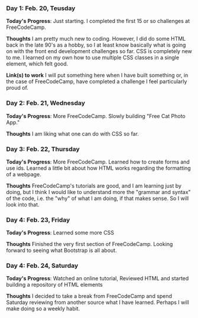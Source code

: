 ### Day 1: Feb. 20, Teusday

**Today's Progress**: Just starting. I completed the first 15 or so challenges at FreeCodeCamp. 

**Thoughts** I am pretty much new to coding. However, I did do some HTML back in the late 90's as a hobby, so I at least know basically what is going on with the front end development challenges so far. CSS is completely new to me. I learned on my own how to use multiple CSS classes in a single element, which felt good.

**Link(s) to work** I will put something here when I have built something or, in the case of FreeCodeCamp, have completed a challenge I feel particularly proud of.

### Day 2: Feb. 21, Wednesday

**Today's Progress**: More FreeCodeCamp. Slowly building "Free Cat Photo App."

**Thoughts** I am liking what one can do with CSS so far.

### Day 3: Feb. 22, Thursday

**Today's Progress**: More FreeCodeCamp. Learned how to create forms and use ids. Learned a little bit about how HTML works regarding the formatting of a webpage.

**Thoughts** FreeCodeCamp's tutorials are good, and I am learning just by doing, but I think I would like to understand more the "grammar and syntax" of the code, i.e. the "why" of what I am doing, if that makes sense. So I will look into that.

### Day 4: Feb. 23, Friday

**Today's Progress**: Learned some more CSS 

**Thoughts** Finished the very first section of FreeCodeCamp. Looking forward to seeing what Bootstrap is all about.

### Day 4: Feb. 24, Saturday

**Today's Progress**: Watched an online tutorial, Reviewed HTML and started building a repository of HTML elements

**Thoughts** I decided to take a break from FreeCodeCamp and spend Saturday reviewing from another source what I have learned. Perhaps I will make doing so a weekly habit.

<!--
# 100 Days Of Code - Log

### Day 0: February 30, 2016 (Example 1)
##### (delete me or comment me out)

**Today's Progress**: Fixed CSS, worked on canvas functionality for the app.

**Thoughts:** I really struggled with CSS, but, overall, I feel like I am slowly getting better at it. Canvas is still new for me, but I managed to figure out some basic functionality.

**Link to work:** [Calculator App](http://www.example.com)

### Day 0: February 30, 2016 (Example 2)
##### (delete me or comment me out)

**Today's Progress**: Fixed CSS, worked on canvas functionality for the app.

**Thoughts**: I really struggled with CSS, but, overall, I feel like I am slowly getting better at it. Canvas is still new for me, but I managed to figure out some basic functionality.

**Link(s) to work**: [Calculator App](http://www.example.com)


### Day 1: June 27, Monday

**Today's Progress**: I've gone through many exercises on FreeCodeCamp.

**Thoughts** I've recently started coding, and it's a great feeling when I finally solve an algorithm challenge after a lot of attempts and hours spent.

**Link(s) to work**
1. [Find the Longest Word in a String](https://www.freecodecamp.com/challenges/find-the-longest-word-in-a-string)
2. [Title Case a Sentence](https://www.freecodecamp.com/challenges/title-case-a-sentence)
-->
